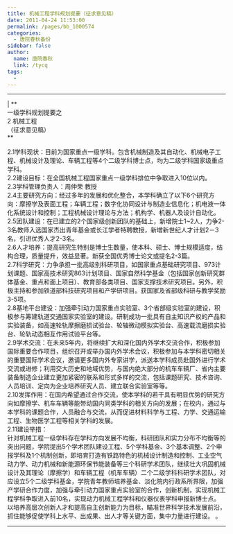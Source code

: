 ```yaml
---
title: 机械工程学科规划提要（征求意见稿）
date: 2011-04-24 11:53:00
permalink: /pages/bb_1000574
categories: 
  - 唐院春秋备份
sidebar: false
author: 
  name: 唐院春秋
  link: /tycq
tags: 
  - 
---
```


* * *

  
| **  
一级学科规划提要之  
2 机械工程  
（征求意见稿）  
**  
  
2.1学科现状：目前为国家重点一级学科。包含机械制造及其自动化、机械电子工程、机械设计及理论、车辆工程等4个二级学科博士点，均为二级学科国家级重点学科。  
2.2建设目标：在全国机械工程国家重点一级学科排位中争取进入10位以内。  
2.3学科管理负责人：周仲荣 教授  
2.4主要研究方向：经过多年的发展和优化整合，本学科确立了以下6个研究方向：摩擦学及表面工程；车辆工程；数字化协同设计与制造业信息化；机电液一体化系统设计和控制；工程机械设计理论与方法；机构学、机器人及设计自动化。  
2.5团队建设：在已建立的2个国家级创新团队的基础上，新增院士1~2人，力争2-3名教师入选国家杰出青年基金或长江学者特聘教授，新增新世纪人才计划2－3名，引进优秀人才2-3名。  
2.6人才培养：提高研究生特别是博士生数量，使本科、硕士、博士规模适度，结构合理，质量提升，效益显著。新获全国优秀博士论文或提名2-3篇。  
2.7科学研究：力争承担一批高级别科研项目，如国家重点基础研究项目、973计划课题、国家高技术研究863计划项目、国家自然科学基金（包括国家创新研究群体基金、重点和面上项目）、教育部各类项目、国家支撑技术研究项目。另外，积极主持和参加铁道部科技研究项目和产学研项目。获国家及省部级科研与教学奖励3-5项。  
2.8基地平台建设：加强牵引动力国家重点实验室、3个省部级实验室的建设，积极参与筹建轨道交通国家实验室的建设。研制成功一批具有自主知识产权的产品和实验装备，如高速轮轨摩擦磨损试验台、轮轴微动模拟实验台、高速载流磨损实验台、轮轨动态相互作用试验平台等。  
2.9学术交流：在未来5年内，将继续扩大和深化国内外学术交流合作，积极参加国际重要合作项目，组织召开或举办国内外学术会议，积极参加与本学科密切相关的重要国际学术会议，邀请更多国内外专家讲学，派送本学科成员赴国外进行学术交流或进修；利用交大历史和地域优势，与国内绝大部分的机车车辆厂、省内主要装备制造企业建立更加紧密的联系和形式多样的交流，包括课题研究、技术咨询、人员培训、定向为企业培养研究人员、建立联合实验室等等。  
2.10发挥作用：在国内希望通过合作交流，使本学科的若干具有明显优势的研究方向如摩擦学、机车车辆等能带动国内同类学科的相关方向的发展；在校内，通过与本学科的课题合作，人员融合与交流，从而促进材料科学与工程、力学、交通运输工程、生物医学工程等相关学科的发展。  
2.11建设举措：  
针对机械工程一级学科存在学科方向发展不均衡，科研团队和实力分布不均衡等的突出问题，学院提出5个学术团队建设工程、5个学科基金、3个基本调整、2个申报学科及1个机制创新，即培育打造有铁路特色的机械设计制造和控制、工业空气动力学、动力机械和新能源环保节能装备等三个科研学术团队，继续壮大巩固机械设计及其理论（摩擦学）和车辆工程（机车车辆）二个二级学科科研学术团队，对应设立5个二级学科基金，学院青年教师培养基金、淡化院内行政系所界限，加强产学研合作力度，加强与牵引动力国家重点实验室的合作，创新机制，实现机械工程学科争取进入前10名，实现动力机械工程学科和仪器仪表学科申报新博士点。以培养高层次创新人才和提高自主创新能力为目标，瞄准世界科学技术发展前沿，抓住能够促使学科上水平、出成果、出人才等关键方面，集中力量进行建设。
。  
  
  
---